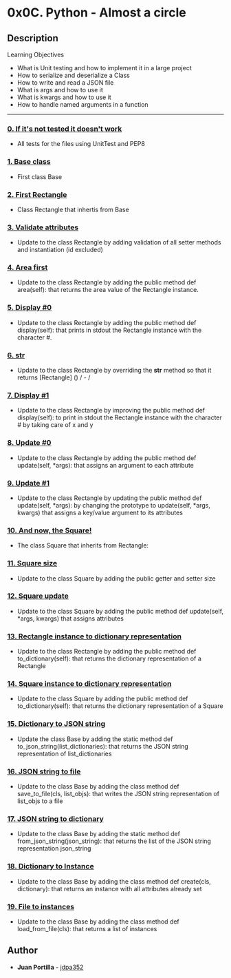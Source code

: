 # 0x0C. Python - Almost a circle

## Description

Learning Objectives
* What is Unit testing and how to implement it in a large project
* How to serialize and deserialize a Class
* How to write and read a JSON file
* What is args and how to use it
* What is kwargs and how to use it
* How to handle named arguments in a function

---

### [0. If it's not tested it doesn't work](./tests/)
* All tests for the files using UnitTest and PEP8 


### [1. Base class](./models/base.py)
* First class Base


### [2. First Rectangle](./models/rectangle.py)
* Class Rectangle that inhertis from Base


### [3. Validate attributes](./models/rectangle.py)
* Update to the class Rectangle by adding validation of all setter methods and instantiation (id excluded)


### [4. Area first](./models/rectangle.py)
* Update to the class Rectangle by adding the public method def area(self): that returns the area value of the Rectangle instance.


### [5. Display #0](./models/rectangle.py)
* Update to the class Rectangle by adding the public method def display(self): that prints in stdout the Rectangle instance with the character #.


### [6. __str__](./models/rectangle.py)
* Update to the class Rectangle by overriding the __str__ method so that it returns [Rectangle] (<id>) <x>/<y> - <width>/<height>


### [7. Display #1](./models/rectangle.py)
* Update to the class Rectangle by improving the public method def display(self): to print in stdout the Rectangle instance with the character # by taking care of x and y


### [8. Update #0](./models/rectangle.py)
* Update to the class Rectangle by adding the public method def update(self, *args): that assigns an argument to each attribute


### [9. Update #1](./models/rectangle.py)
* Update to the class Rectangle by updating the public method def update(self, *args): by changing the prototype to update(self, *args, kwargs) that assigns a key/value argument to its attributes


### [10. And now, the Square!](./models/square.py)
* The class Square that inherits from Rectangle:


### [11. Square size](./models/square.py)
* Update to the class Square by adding the public getter and setter size


### [12. Square update](./models/square.py)
* Update to the class Square by adding the public method def update(self, *args, kwargs) that assigns attributes


### [13. Rectangle instance to dictionary representation](./models/rectangle.py)
* Update to the class Rectangle by adding the public method def to_dictionary(self): that returns the dictionary representation of a Rectangle


### [14. Square instance to dictionary representation](./models/square.py)
* Update to the class Square by adding the public method def to_dictionary(self): that returns the dictionary representation of a Square


### [15. Dictionary to JSON string](./models/base.py)
* Update the class Base by adding the static method def to_json_string(list_dictionaries): that returns the JSON string representation of list_dictionaries


### [16. JSON string to file](./models/base.py)
* Update to the class Base by adding the class method def save_to_file(cls, list_objs): that writes the JSON string representation of list_objs to a file


### [17. JSON string to dictionary](./models/base.py)
* Update to the class Base by adding the static method def from_json_string(json_string): that returns the list of the JSON string representation json_string


### [18. Dictionary to Instance](./models/base.py)
* Update to the class Base by adding the class method def create(cls, dictionary): that returns an instance with all attributes already set


### [19. File to instances](./models/base.py)
* Update to the class Base by adding the class method def load_from_file(cls): that returns a list of instances

## Author
* **Juan Portilla** - [jdpa352](https://github.com/Jdpa357)
